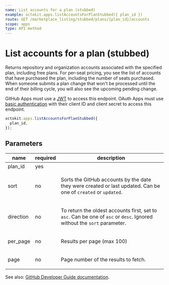 ```yaml
---
name: List accounts for a plan (stubbed)
example: octokit.apps.listAccountsForPlanStubbed({ plan_id })
route: GET /marketplace_listing/stubbed/plans/{plan_id}/accounts
scope: apps
type: API method
---
```


# List accounts for a plan (stubbed)

Returns repository and organization accounts associated with the specified plan, including free plans. For per-seat pricing, you see the list of accounts that have purchased the plan, including the number of seats purchased. When someone submits a plan change that won't be processed until the end of their billing cycle, you will also see the upcoming pending change.

GitHub Apps must use a [JWT](https://developer.github.com/apps/building-github-apps/authenticating-with-github-apps/#authenticating-as-a-github-app) to access this endpoint. OAuth Apps must use [basic authentication](https://developer.github.com/v3/auth/#basic-authentication) with their client ID and client secret to access this endpoint.

```js
octokit.apps.listAccountsForPlanStubbed({
  plan_id,
});
```

## Parameters

<table>
  <thead>
    <tr>
      <th>name</th>
      <th>required</th>
      <th>description</th>
    </tr>
  </thead>
  <tbody>
    <tr><td>plan_id</td><td>yes</td><td>

</td></tr>
<tr><td>sort</td><td>no</td><td>

Sorts the GitHub accounts by the date they were created or last updated. Can be one of `created` or `updated`.

</td></tr>
<tr><td>direction</td><td>no</td><td>

To return the oldest accounts first, set to `asc`. Can be one of `asc` or `desc`. Ignored without the `sort` parameter.

</td></tr>
<tr><td>per_page</td><td>no</td><td>

Results per page (max 100)

</td></tr>
<tr><td>page</td><td>no</td><td>

Page number of the results to fetch.

</td></tr>
  </tbody>
</table>

See also: [GitHub Developer Guide documentation](https://developer.github.com/v3/apps/marketplace/#list-accounts-for-a-plan-stubbed).
